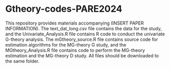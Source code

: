 # Gtheory-codes-PARE2024
This repository provides materials accompanying (INSERT PAPER INFORMATION). The text_dat_long.csv file contains the data for the study, and the Univariate_Analysis.R file contains R code to conduct the univariate G-theory analysis. The mGtheory_source.R file contains source code for estimation algorithms for the MG-theory G study, and the MGtheory_Analysis.R file contains code to perform the MG-theory estimation and the MG-theory D study. All files should be downloaded to the same folder. 

